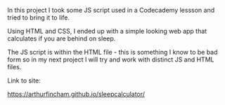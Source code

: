 In this project I took some JS script used in a Codecademy lessson and tried to bring it to life.

Using HTML and CSS, I ended up with a simple looking web app that calculates if you are behind on sleep.

The JS script is within the HTML file - this is something I know to be bad form so in my next project I will try and work with distinct JS and HTML files.

Link to site:

https://arthurfincham.github.io/sleepcalculator/
